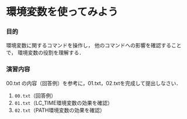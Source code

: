 # 環境変数を使ってみよう
### 目的
環境変数に関するコマンドを操作し，
他のコマンドへの影響を確認することで，
環境変数の役割を理解する．

### 演習内容
00.txt の内容（回答例）を参考に，01.txt，02.txtを完成して提出しなさい．

1. ```00.txt```（回答例）
2. ```01.txt```（LC_TIME環境変数の効果を確認）
3. ```02.txt```（PATH環境変数の効果を確認）

